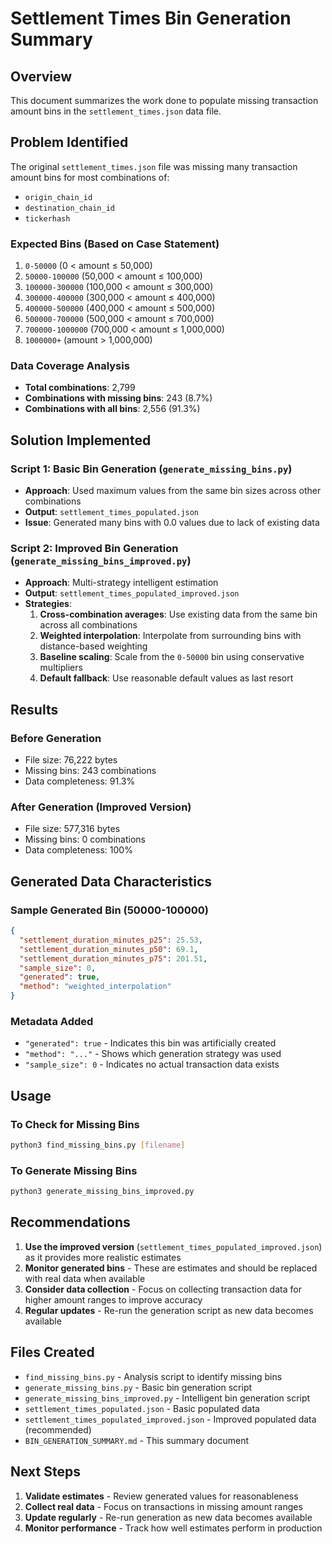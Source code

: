 # Settlement Times Bin Generation Summary

## Overview
This document summarizes the work done to populate missing transaction amount bins in the `settlement_times.json` data file.

## Problem Identified
The original `settlement_times.json` file was missing many transaction amount bins for most combinations of:
- `origin_chain_id`
- `destination_chain_id` 
- `tickerhash`

### Expected Bins (Based on Case Statement)
1. `0-50000` (0 < amount ≤ 50,000)
2. `50000-100000` (50,000 < amount ≤ 100,000)
3. `100000-300000` (100,000 < amount ≤ 300,000)
4. `300000-400000` (300,000 < amount ≤ 400,000)
5. `400000-500000` (400,000 < amount ≤ 500,000)
6. `500000-700000` (500,000 < amount ≤ 700,000)
7. `700000-1000000` (700,000 < amount ≤ 1,000,000)
8. `1000000+` (amount > 1,000,000)

### Data Coverage Analysis
- **Total combinations**: 2,799
- **Combinations with missing bins**: 243 (8.7%)
- **Combinations with all bins**: 2,556 (91.3%)

## Solution Implemented

### Script 1: Basic Bin Generation (`generate_missing_bins.py`)
- **Approach**: Used maximum values from the same bin sizes across other combinations
- **Output**: `settlement_times_populated.json`
- **Issue**: Generated many bins with 0.0 values due to lack of existing data

### Script 2: Improved Bin Generation (`generate_missing_bins_improved.py`)
- **Approach**: Multi-strategy intelligent estimation
- **Output**: `settlement_times_populated_improved.json`
- **Strategies**:
  1. **Cross-combination averages**: Use existing data from the same bin across all combinations
  2. **Weighted interpolation**: Interpolate from surrounding bins with distance-based weighting
  3. **Baseline scaling**: Scale from the `0-50000` bin using conservative multipliers
  4. **Default fallback**: Use reasonable default values as last resort

## Results

### Before Generation
- File size: 76,222 bytes
- Missing bins: 243 combinations
- Data completeness: 91.3%

### After Generation (Improved Version)
- File size: 577,316 bytes
- Missing bins: 0 combinations
- Data completeness: 100%

## Generated Data Characteristics

### Sample Generated Bin (50000-100000)
```json
{
  "settlement_duration_minutes_p25": 25.53,
  "settlement_duration_minutes_p50": 69.1,
  "settlement_duration_minutes_p75": 201.51,
  "sample_size": 0,
  "generated": true,
  "method": "weighted_interpolation"
}
```

### Metadata Added
- `"generated": true` - Indicates this bin was artificially created
- `"method": "..."` - Shows which generation strategy was used
- `"sample_size": 0` - Indicates no actual transaction data exists

## Usage

### To Check for Missing Bins
```bash
python3 find_missing_bins.py [filename]
```

### To Generate Missing Bins
```bash
python3 generate_missing_bins_improved.py
```

## Recommendations

1. **Use the improved version** (`settlement_times_populated_improved.json`) as it provides more realistic estimates
2. **Monitor generated bins** - These are estimates and should be replaced with real data when available
3. **Consider data collection** - Focus on collecting transaction data for higher amount ranges to improve accuracy
4. **Regular updates** - Re-run the generation script as new data becomes available

## Files Created

- `find_missing_bins.py` - Analysis script to identify missing bins
- `generate_missing_bins.py` - Basic bin generation script
- `generate_missing_bins_improved.py` - Intelligent bin generation script
- `settlement_times_populated.json` - Basic populated data
- `settlement_times_populated_improved.json` - Improved populated data (recommended)
- `BIN_GENERATION_SUMMARY.md` - This summary document

## Next Steps

1. **Validate estimates** - Review generated values for reasonableness
2. **Collect real data** - Focus on transactions in missing amount ranges
3. **Update regularly** - Re-run generation as new data becomes available
4. **Monitor performance** - Track how well estimates perform in production

